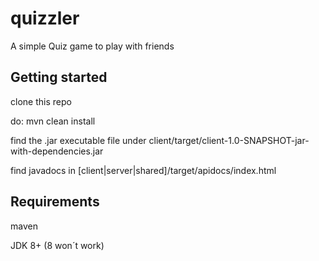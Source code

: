 # quizzler
A simple Quiz game to play with friends

## Getting started
clone this repo

do: mvn clean install

find the .jar executable file under client/target/client-1.0-SNAPSHOT-jar-with-dependencies.jar

find javadocs in [client|server|shared]/target/apidocs/index.html

## Requirements
maven

JDK 8+ (8 won´t work)
